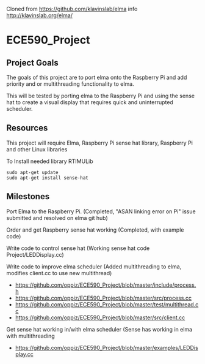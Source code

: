 Cloned from https://github.com/klavinslab/elma info http://klavinslab.org/elma/

# ECE590_Project
## Project Goals

The goals of this project are to port elma onto the Raspberry Pi and add priority and or multithreading functionality to elma.

This will be tested by porting elma to the Raspberry Pi and using the sense hat to create a visual display that requires quick and uninterrupted scheduler.

## Resources
This project will require Elma, Raspberry Pi sense hat library, Raspberry Pi and other Linux libraries

To Install needed library RTIMULib
```
sudo apt-get update
sudo apt-get install sense-hat
```
## Milestones
Port Elma to the Raspberry Pi. (Completed, "ASAN linking error on Pi" issue submitted and resolved on elma git hub)

Order and get Raspberry sense hat working (Completed, with example code)

Write code to control sense hat (Working sense hat code Project/LEDDisplay.cc)

Write code to improve elma scheduler (Added multithreading to elma, modifies client.cc to use new multithread)
* https://github.com/oppiz/ECE590_Project/blob/master/include/process.h
* https://github.com/oppiz/ECE590_Project/blob/master/src/process.cc
* https://github.com/oppiz/ECE590_Project/blob/master/test/multithread.cc
* https://github.com/oppiz/ECE590_Project/blob/master/src/client.cc 

Get sense hat working in/with elma scheduler (Sense has working in elma with multithreading 
* https://github.com/oppiz/ECE590_Project/blob/master/examples/LEDDisplay.cc

